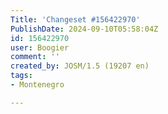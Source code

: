 ```yaml
---
Title: 'Changeset #156422970'
PublishDate: 2024-09-10T05:58:04Z
id: 156422970
user: Boogier
comment: ''
created_by: JOSM/1.5 (19207 en)
tags:
- Montenegro

---
```

